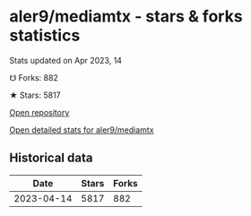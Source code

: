 # aler9/mediamtx - stars & forks statistics

Stats updated on Apr 2023, 14

☋ Forks: 882

★ Stars: 5817

[Open repository](https://github.com/aler9/mediamtx)

[Open detailed stats for aler9/mediamtx](https://reviewgithub.com/rep/aler9/mediamtx)

## Historical data
| Date | Stars | Forks |
|------|-------|-------|
| 2023-04-14 | 5817 | 882 | 


